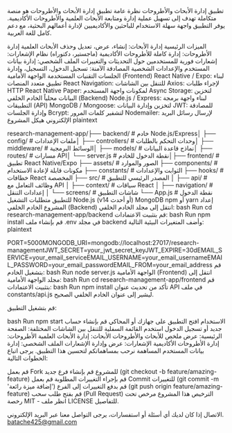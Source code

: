 تطبيق إدارة الأبحاث والأطروحات
نظرة عامة
تطبيق إدارة الأبحاث والأطروحات هو منصة متكاملة تهدف إلى تسهيل عملية إدارة ومتابعة الأبحاث العلمية والأطروحات الأكاديمية. يوفر التطبيق واجهة سهلة الاستخدام للباحثين والأكاديميين لإدارة أعمالهم البحثية، مع دعم كامل للغة العربية.

الميزات الرئيسية
إدارة الأبحاث: إنشاء، عرض، تعديل وحذف الأبحاث العلمية
إدارة الأطروحات: إدارة كاملة للأطروحات الأكاديمية (ماجستير، دكتوراه)
نظام الإشعارات: إشعارات فورية للمستخدمين حول التحديثات والتغييرات
الملف الشخصي: إدارة بيانات المستخدم والإعدادات الشخصية
المصادقة الآمنة: تسجيل الدخول، التسجيل، وإدارة الجلسات
التقنيات المستخدمة
الواجهة الأمامية (Frontend)
React Native / Expo: لبناء تطبيق متعدد المنصات
React Navigation: للتنقل بين الشاشات
Axios: لإجراء طلبات HTTP
React Native Paper: لمكونات واجهة المستخدم
Async Storage: لتخزين البيانات محلياً
الخادم الخلفي (Backend)
Node.js / Express: لبناء واجهة برمجة التطبيقات (API)
MongoDB / Mongoose: لتخزين وإدارة البيانات
JWT: للمصادقة وإدارة الجلسات
Bcrypt: لتشفير كلمات المرور
Nodemailer: لإرسال رسائل البريد الإلكتروني
هيكل المشروع
plaintext

research-management-app/├── backend/                 # خادم Node.js/Express│   ├── config/              # ملفات الإعدادات│   ├── controllers/         # وحدات التحكم بالطلبات│   ├── middleware/          # الوسائط البرمجية│   ├── models/              # نماذج قاعدة البيانات│   ├── routes/              # مسارات API│   └── server.js            # نقطة الدخول للخادم│├── frontend/                # تطبيق React Native/Expo    ├── assets/              # الصور والموارد    ├── components/          # مكونات قابلة لإعادة الاستخدام    ├── constants/           # الثوابت والإعدادات    ├── hooks/               # خطافات React المخصصة    ├── src/                 # المصدر الرئيسي للتطبيق    │   ├── api/             # وظائف التعامل مع API    │   ├── context/         # سياقات React    │   ├── navigation/      # إعدادات التنقل    │   └── screens/         # شاشات التطبيق    └── App.js               # نقطة الدخول للتطبيق
متطلبات التشغيل
Node.js (v14 أو أحدث)
MongoDB
npm أو yarn
إعداد المشروع
الخادم الخلفي (Backend)
انتقل إلى مجلد الخادم الخلفي:
bash
Run
cd research-management-app/backend
قم بتثبيت الاعتمادات:
bash
Run
npm install
قم بإنشاء ملف .env في مجلد backend وأضف المتغيرات البيئية التالية:
plaintext

PORT=5000MONGODB_URI=mongodb://localhost:27017/research-managementJWT_SECRET=your_jwt_secret_keyJWT_EXPIRE=30dEMAIL_SERVICE=your_email_serviceEMAIL_USERNAME=your_email_usernameEMAIL_PASSWORD=your_email_passwordEMAIL_FROM=your_email_address
قم بتشغيل الخادم:
bash
Run
node server.js
الواجهة الأمامية (Frontend)
انتقل إلى مجلد الواجهة الأمامية:
bash
Run
cd research-management-app/frontend
قم بتثبيت الاعتمادات:
bash
Run
npm install
تأكد من تحديث عنوان API في ملف constants/api.js ليشير إلى عنوان الخادم الخلفي الصحيح.

قم بتشغيل التطبيق:

bash
Run
npm start
الاستخدام
افتح التطبيق على جهازك أو المحاكي
قم بإنشاء حساب جديد أو تسجيل الدخول
استخدم القائمة السفلية للتنقل بين الشاشات المختلفة:
الصفحة الرئيسية: عرض ملخص للأبحاث والأطروحات
الأبحاث: إدارة الأبحاث العلمية
الأطروحات: إدارة الأطروحات الأكاديمية
الإشعارات: عرض وإدارة الإشعارات
الملف الشخصي: إدارة بيانات المستخدم
المساهمة
نرحب بمساهماتكم لتحسين هذا التطبيق. يرجى اتباع الخطوات التالية:

قم بعمل Fork للمشروع
قم بإنشاء فرع جديد (git checkout -b feature/amazing-feature)
قم بإجراء التغييرات المطلوبة
قم بعمل Commit للتغييرات (git commit -m 'إضافة ميزة رائعة')
قم بدفع التغييرات إلى الفرع (git push origin feature/amazing-feature)
قم بفتح طلب سحب (Pull Request)
الترخيص
هذا المشروع مرخص تحت رخصة MIT - انظر ملف LICENSE للتفاصيل.

الاتصال
إذا كان لديك أي أسئلة أو استفسارات، يرجى التواصل معنا عبر البريد الإلكتروني.
batache425@gmail.com

